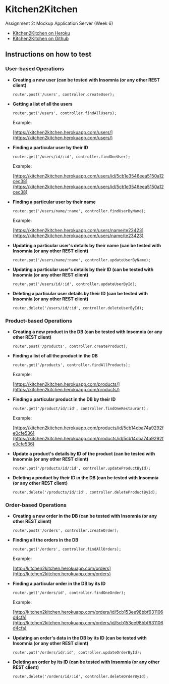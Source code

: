 # Kitchen2Kitchen

Assignment 2: Mockup Application Server (Week 6)

* [Kitchen2Kitchen on Heroku](https://kitchen2kitchen.herokuapp.com/) 
* [Kitchen2Kitchen on Github](https://github.com/masonhsieh/Web-Info/tree/master/Project)


## Instructions on how to test
### User-based Operations
* **Creating a new user (can be tested with Insomnia (or any other REST client)**

  ```router.post('/users', controller.createUser);```
 

* **Getting a list of all the users**

   ```router.get('/users', controller.findAllUsers);```
  
  Example:

  [https://kitchen2kitchen.herokuapp.com/users/](https://kitchen2kitchen.herokuapp.com/users/)
   

* **Finding a particular user by their ID**

   ```router.get('/users/id/:id', controller.findOneUser);```
  
  Example:

  [https://kitchen2kitchen.herokuapp.com/users/id/5cb1e3546eea5150a12cec38](https://kitchen2kitchen.herokuapp.com/users/id/5cb1e3546eea5150a12cec38)
     

* **Finding a particular user by their name**

   ```router.get('/users/name/:name', controller.findUserByName);```
  
  Example:

  [https://kitchen2kitchen.herokuapp.com/users/name/te23423](https://kitchen2kitchen.herokuapp.com/users/name/te23423)
     

* **Updating a particular user's details by their name (can be tested with Insomnia (or any other REST client)**

   ```router.put('/users/name/:name', controller.updateUserByName);```


* **Updating a particular user's details by their ID (can be tested with Insomnia (or any other REST client)**

   ```router.put('/users/id/:id', controller.updateUserById);```
  

* **Deleting a particular user details by their ID (can be tested with Insomnia (or any other REST client)**

   ```router.delete('/users/id/:id', controller.deleteUserById);```


### Product-based Operations
* **Creating a new product in the DB (can be tested with Insomnia (or any other REST client)**

  ```router.post('/products', controller.createProduct);```


* **Finding a list of all the product in the DB**

   ```router.get('/products', controller.findAllProducts);```
   
  Example:

  [https://kitchen2kitchen.herokuapp.com/products/](https://kitchen2kitchen.herokuapp.com/products/)


* **Finding a particular product in the DB by their ID**

   ```router.get('/product/id/:id', controller.findOneRestaurant);```
   
  Example:

  [https://kitchen2kitchen.herokuapp.com/products/id/5cb14cba74a9292fe0cfe536](https://kitchen2kitchen.herokuapp.com/products/id/5cb14cba74a9292fe0cfe536)
   

* **Update a product's details by ID of the product (can be tested with Insomnia (or any other REST client)**

  ```router.put('/products/id/:id', controller.updateProductById);```


* **Deleting a product by their ID in the DB (can be tested with Insomnia (or any other REST client)**

  ```router.delete('/products/id/:id', controller.deleteProductById);```


### Order-based Operations
* **Creating a new order in the DB (can be tested with Insomnia (or any other REST client)**

  ```router.post('/orders', controller.createOrder);```
  
  
* **Finding all the orders in the DB**

  ```router.get('/orders', controller.findAllOrders);```
  
  Example:
  
  [http://kitchen2kitchen.herokuapp.com/orders](http://kitchen2kitchen.herokuapp.com/orders)


* **Finding a particular order in the DB by its ID**

  ```router.get('/orders/id', controller.findOneOrder);```  
  
  Example:
  
  [http://kitchen2kitchen.herokuapp.com/orders/id/5cb153ee98bbf631106d4cfa](http://kitchen2kitchen.herokuapp.com/orders/id/5cb153ee98bbf631106d4cfa)


* **Updating an order's data in the DB by its ID (can be tested with Insomnia (or any other REST client)**

  ```router.put('/orders/id/:id', controller.updateOrderById);```


* **Deleting an order by its ID (can be tested with Insomnia (or any other REST client)**

  ```router.delete('/orders/id/:id', controller.deleteOrderById);```
